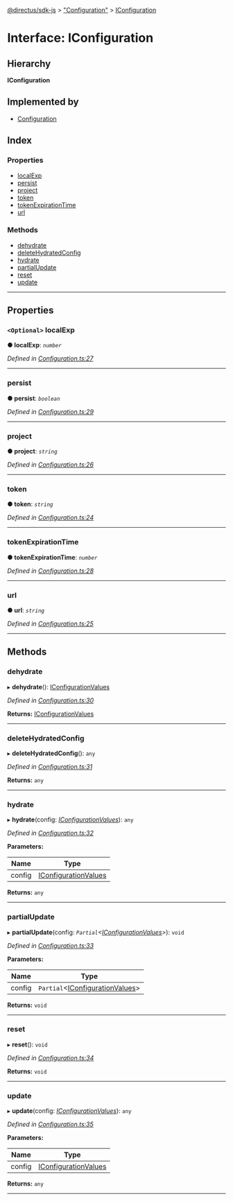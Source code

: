 [@directus/sdk-js](../README.md) > ["Configuration"](../modules/_configuration_.md) > [IConfiguration](../interfaces/_configuration_.iconfiguration.md)

# Interface: IConfiguration

## Hierarchy

**IConfiguration**

## Implemented by

* [Configuration](../classes/_configuration_.configuration.md)

## Index

### Properties

* [localExp](_configuration_.iconfiguration.md#localexp)
* [persist](_configuration_.iconfiguration.md#persist)
* [project](_configuration_.iconfiguration.md#project)
* [token](_configuration_.iconfiguration.md#token)
* [tokenExpirationTime](_configuration_.iconfiguration.md#tokenexpirationtime)
* [url](_configuration_.iconfiguration.md#url)

### Methods

* [dehydrate](_configuration_.iconfiguration.md#dehydrate)
* [deleteHydratedConfig](_configuration_.iconfiguration.md#deletehydratedconfig)
* [hydrate](_configuration_.iconfiguration.md#hydrate)
* [partialUpdate](_configuration_.iconfiguration.md#partialupdate)
* [reset](_configuration_.iconfiguration.md#reset)
* [update](_configuration_.iconfiguration.md#update)

---

## Properties

<a id="localexp"></a>

### `<Optional>` localExp

**● localExp**: *`number`*

*Defined in [Configuration.ts:27](https://github.com/janbiasi/sdk-js/blob/0ae3664/src/Configuration.ts#L27)*

___
<a id="persist"></a>

###  persist

**● persist**: *`boolean`*

*Defined in [Configuration.ts:29](https://github.com/janbiasi/sdk-js/blob/0ae3664/src/Configuration.ts#L29)*

___
<a id="project"></a>

###  project

**● project**: *`string`*

*Defined in [Configuration.ts:26](https://github.com/janbiasi/sdk-js/blob/0ae3664/src/Configuration.ts#L26)*

___
<a id="token"></a>

###  token

**● token**: *`string`*

*Defined in [Configuration.ts:24](https://github.com/janbiasi/sdk-js/blob/0ae3664/src/Configuration.ts#L24)*

___
<a id="tokenexpirationtime"></a>

###  tokenExpirationTime

**● tokenExpirationTime**: *`number`*

*Defined in [Configuration.ts:28](https://github.com/janbiasi/sdk-js/blob/0ae3664/src/Configuration.ts#L28)*

___
<a id="url"></a>

###  url

**● url**: *`string`*

*Defined in [Configuration.ts:25](https://github.com/janbiasi/sdk-js/blob/0ae3664/src/Configuration.ts#L25)*

___

## Methods

<a id="dehydrate"></a>

###  dehydrate

▸ **dehydrate**(): [IConfigurationValues](_configuration_.iconfigurationvalues.md)

*Defined in [Configuration.ts:30](https://github.com/janbiasi/sdk-js/blob/0ae3664/src/Configuration.ts#L30)*

**Returns:** [IConfigurationValues](_configuration_.iconfigurationvalues.md)

___
<a id="deletehydratedconfig"></a>

###  deleteHydratedConfig

▸ **deleteHydratedConfig**(): `any`

*Defined in [Configuration.ts:31](https://github.com/janbiasi/sdk-js/blob/0ae3664/src/Configuration.ts#L31)*

**Returns:** `any`

___
<a id="hydrate"></a>

###  hydrate

▸ **hydrate**(config: *[IConfigurationValues](_configuration_.iconfigurationvalues.md)*): `any`

*Defined in [Configuration.ts:32](https://github.com/janbiasi/sdk-js/blob/0ae3664/src/Configuration.ts#L32)*

**Parameters:**

| Name | Type |
| ------ | ------ |
| config | [IConfigurationValues](_configuration_.iconfigurationvalues.md) |

**Returns:** `any`

___
<a id="partialupdate"></a>

###  partialUpdate

▸ **partialUpdate**(config: *`Partial`<[IConfigurationValues](_configuration_.iconfigurationvalues.md)>*): `void`

*Defined in [Configuration.ts:33](https://github.com/janbiasi/sdk-js/blob/0ae3664/src/Configuration.ts#L33)*

**Parameters:**

| Name | Type |
| ------ | ------ |
| config | `Partial`<[IConfigurationValues](_configuration_.iconfigurationvalues.md)> |

**Returns:** `void`

___
<a id="reset"></a>

###  reset

▸ **reset**(): `void`

*Defined in [Configuration.ts:34](https://github.com/janbiasi/sdk-js/blob/0ae3664/src/Configuration.ts#L34)*

**Returns:** `void`

___
<a id="update"></a>

###  update

▸ **update**(config: *[IConfigurationValues](_configuration_.iconfigurationvalues.md)*): `any`

*Defined in [Configuration.ts:35](https://github.com/janbiasi/sdk-js/blob/0ae3664/src/Configuration.ts#L35)*

**Parameters:**

| Name | Type |
| ------ | ------ |
| config | [IConfigurationValues](_configuration_.iconfigurationvalues.md) |

**Returns:** `any`

___

